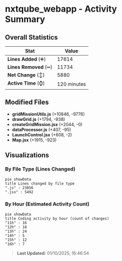 # nxtqube_webapp - Activity Summary 

## Overall Statistics

| Stat                   | Value                                                             |
| ---------------------- | ----------------------------------------------------------------- |
| **Lines Added** (➕)   | 17614                                          |
| **Lines Removed** (➖) | 11734                                        |
| **Net Change** (↕)    | 5880                |
| **Active Time** (⌚)   | 120 minutes |


## Modified Files
- **gridMissionUtils.js** (+10846, -9776)
- **drawGrid.js** (+1794, -938)
- **createGridMission.jsx** (+2044, -0)
- **dataProcessor.js** (+407, -95)
- **LaunchControl.jsx** (+608, -2)
- **Map.jsx** (+1915, -923)

## Visualizations

### By File Type (Lines Changed)

```mermaid
pie showData
title Lines changed by file type
".js" : 23856
".jsx" : 5492
```

### By Hour (Estimated Activity Count)

```mermaid
pie showData
title Coding activity by hour (count of changes)
"11h" : 16
"12h" : 18
"13h" : 24
"14h" : 5
"15h" : 12
"16h" : 7
```


> **Last Updated:** 01/10/2025, 16:46:54